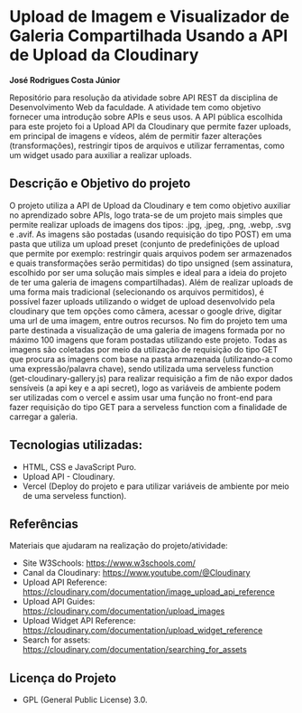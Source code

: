 # Upload de Imagem e Visualizador de Galeria Compartilhada Usando a API de Upload da Cloudinary

**José Rodrigues Costa Júnior**

Repositório para resolução da atividade sobre API REST da disciplina de Desenvolvimento Web da faculdade. A atividade tem como objetivo fornecer uma introdução sobre APIs e seus usos. A API pública escolhida para este projeto foi a Upload API da Cloudinary que permite fazer uploads, em principal de imagens e vídeos, além de permitir fazer alterações (transformações), restringir tipos de arquivos e utilizar ferramentas, como um widget usado para auxiliar a realizar uploads.

## Descrição e Objetivo do projeto

O projeto utiliza a API de Upload da Cloudinary e tem como objetivo auxiliar no aprendizado sobre APIs, logo trata-se de um projeto mais simples que permite realizar uploads de imagens dos tipos: .jpg, .jpeg, .png, .webp, .svg e .avif. As imagens são postadas (usando requisição do tipo POST) em uma pasta que utiliza um upload preset (conjunto de predefinições de upload que permite por exemplo: restringir quais arquivos podem ser armazenados e quais transformações serão permitidas) do tipo unsigned (sem assinatura, escolhido por ser uma solução mais simples e ideal para a ideia do projeto de ter uma galeria de imagens compartilhadas). Além de realizar uploads de uma forma mais tradicional (selecionando os arquivos permitidos), é possível fazer uploads utilizando o widget de upload desenvolvido pela cloudinary que tem opções como câmera, acessar o google drive, digitar uma url de uma imagem, entre outros recursos. No fim do projeto tem uma parte destinada a visualização de uma galeria de imagens formada por no máximo 100 imagens que foram postadas utilizando este projeto. Todas as imagens são coletadas por meio da utilização de requisição do tipo GET que procura as imagens com base na pasta armazenada (utilizando-a como uma expressão/palavra chave), sendo utilizada uma serveless function (get-cloudinary-gallery.js) para realizar requisição a fim de não expor dados sensíveis (a api key e a api secret), logo as variáveis de ambiente podem ser utilizadas com o vercel e assim usar uma função no front-end para fazer requisição do tipo GET para a serveless function com a finalidade de carregar a galeria.

## Tecnologias utilizadas:

* HTML, CSS e JavaScript Puro.
* Upload API - Cloudinary.
* Vercel (Deploy do projeto e para utilizar variáveis de ambiente por meio de uma serveless function).

## Referências

Materiais que ajudaram na realização do projeto/atividade:

* Site W3Schools: https://www.w3schools.com/
* Canal da Cloudinary: https://www.youtube.com/@Cloudinary
* Upload API Reference: https://cloudinary.com/documentation/image_upload_api_reference
* Upload API Guides: https://cloudinary.com/documentation/upload_images
* Upload Widget API Reference: https://cloudinary.com/documentation/upload_widget_reference
* Search for assets: https://cloudinary.com/documentation/searching_for_assets

## Licença do Projeto

- GPL (General Public License) 3.0.
